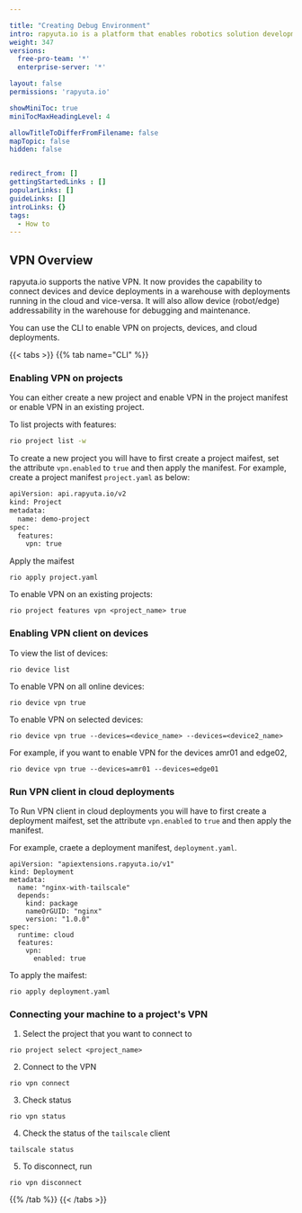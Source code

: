 ```yaml
---

title: "Creating Debug Environment"
intro: rapyuta.io is a platform that enables robotics solution development by providing the necessary software infrastructure and facilitating the interaction between multiple stakeholders who contribute to the solution development.
weight: 347
versions:
  free-pro-team: '*'
  enterprise-server: '*'

layout: false
permissions: 'rapyuta.io'

showMiniToc: true
miniTocMaxHeadingLevel: 4

allowTitleToDifferFromFilename: false
mapTopic: false
hidden: false


redirect_from: []
gettingStartedLinks : []
popularLinks: []
guideLinks: []
introLinks: {}
tags:
  - How to
---
```



## VPN Overview

rapyuta.io supports the native VPN. It now provides the capability to connect devices and device deployments in a warehouse with deployments running in the cloud and vice-versa. It will also allow device (robot/edge) addressability in the warehouse for debugging and maintenance.

You can use the CLI to enable VPN on projects, devices, and cloud deployments.

{{< tabs >}}
{{% tab name="CLI" %}}

### Enabling VPN on projects

You can either create a new project and enable VPN in the project manifest or enable VPN in an existing project.

To list projects with features:
```Bash
rio project list -w
```

To create a new project you will have to first create a project maifest, set the attribute `vpn.enabled` to `true` and then apply the manifest.
For example, create a project manifest `project.yaml` as below:
```Bash
apiVersion: api.rapyuta.io/v2
kind: Project
metadata:
  name: demo-project
spec:
  features:
    vpn: true
```
Apply the maifest
```
rio apply project.yaml
```

To enable VPN on an existing projects:
```
rio project features vpn <project_name> true
```


### Enabling VPN client on devices

To view the list of devices:
```
rio device list
```

To enable VPN on all online devices:
```
rio device vpn true
```

To enable VPN on selected devices:
```
rio device vpn true --devices=<device_name> --devices=<device2_name>
```
For example, if you want to enable VPN for the devices amr01 and edge02, 
```
rio device vpn true --devices=amr01 --devices=edge01
```

### Run VPN client in cloud deployments

To Run VPN client in cloud deployments you will have to first create a deployment maifest, set the attribute `vpn.enabled` to `true` and then apply the manifest.

For example, craete a deployment manifest, `deployment.yaml`.
```
apiVersion: "apiextensions.rapyuta.io/v1"
kind: Deployment
metadata:
  name: "nginx-with-tailscale"
  depends:
    kind: package
    nameOrGUID: "nginx"
    version: "1.0.0"
spec:
  runtime: cloud
  features:
    vpn:
      enabled: true
```

To apply the maifest:
```
rio apply deployment.yaml
```

### Connecting your machine to a project's VPN

1. Select the project that you want to connect to
```
rio project select <project_name>
```
2. Connect to the VPN
```
rio vpn connect
```
3. Check status
```
rio vpn status
```
4. Check the status of the `tailscale` client
```
tailscale status
```
5. To disconnect, run
```
rio vpn disconnect
```
{{% /tab %}}
{{< /tabs >}}

